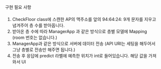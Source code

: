 구현 필요 사항
####
1. CheckFloor class에 스캔한 AP의 맥주소를 앞의 94:64:24: 9개 문자를 지우고 념겨주어 층 수를 받아옵니다.
2. 받아온 층 수에 따라 ManagerApp 과 같은 방식으로 층별 모델에 Mapping (room 번호는 없습니다.)
3. ManagerApp과 같은 방식으로 서버에 데이터 전송 (API URI는 세팅을 해두어서 그냥 층별로 전송만 해주면 됩니다.)
4. 전송 후 응답에 predict 라벨에 예측한 위치가 int로 들어있습니다. 해당 값을 가져와서 UI
